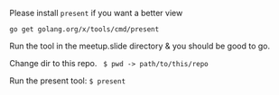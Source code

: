 Please install `present` if you want a better view

` go get golang.org/x/tools/cmd/present `

Run the tool in the meetup.slide directory & you should be good to go.

Change dir to this repo.
` $ pwd -> path/to/this/repo`

Run the present tool:
` $ present `
